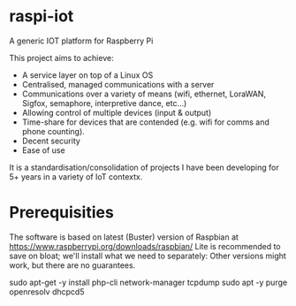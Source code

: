 # raspi-iot
A generic IOT platform for Raspberry Pi

This project aims to achieve:
* A service layer on top of a Linux OS
* Centralised, managed communications with a server
* Communications over a variety of means (wifi, ethernet, LoraWAN, Sigfox, semaphore, interpretive dance, etc...)
* Allowing control of multiple devices (input & output)
* Time-share for devices that are contended (e.g. wifi for comms and phone counting).
* Decent security
* Ease of use

It is a standardisation/consolidation of projects I have been developing for 5+ years in a variety of IoT contextx.

# Prerequisities

The software is based on latest (Buster) version of Raspbian at https://www.raspberrypi.org/downloads/raspbian/
Lite is recommended to save on bloat; we'll install what we need to separately:
Other versions might work, but there are no guarantees.

sudo apt-get -y install php-cli network-manager tcpdump
sudo apt -y purge openresolv dhcpcd5
